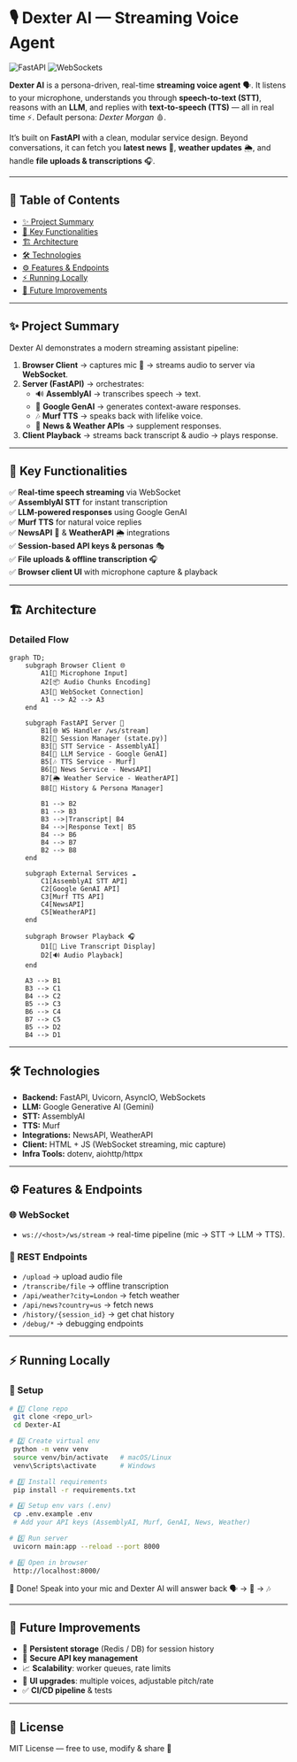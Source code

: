 # 🎙️ Dexter AI — Streaming Voice Agent

![FastAPI](https://img.shields.io/badge/FastAPI-🚀-green?style=for-the-badge) ![WebSockets](https://img.shields.io/badge/WebSockets-Live-orange?style=for-the-badge)

**Dexter AI** is a persona-driven, real-time **streaming voice agent** 🗣️. It listens to your microphone, understands you through **speech-to-text (STT)**, reasons with an **LLM**, and replies with **text-to-speech (TTS)** — all in real time ⚡. Default persona: *Dexter Morgan* 🩸.

It’s built on **FastAPI** with a clean, modular service design. Beyond conversations, it can fetch you **latest news** 📰, **weather updates** 🌦️, and handle **file uploads & transcriptions** 🎧.

---

## 📑 Table of Contents
- [✨ Project Summary](#-project-summary)
- [🔑 Key Functionalities](#-key-functionalities)
- [🏗️ Architecture](#️-architecture)
- [🛠️ Technologies](#️-technologies)
- [⚙️ Features & Endpoints](#️-features--endpoints)
- [⚡ Running Locally](#-running-locally)
- [🚀 Future Improvements](#-future-improvements)

---

## ✨ Project Summary
Dexter AI demonstrates a modern streaming assistant pipeline:
1. **Browser Client** → captures mic 🎤 → streams audio to server via **WebSocket**.
2. **Server (FastAPI)** → orchestrates:
   - 🔊 **AssemblyAI** → transcribes speech → text.
   - 🧠 **Google GenAI** → generates context-aware responses.
   - 🎶 **Murf TTS** → speaks back with lifelike voice.
   - 📡 **News & Weather APIs** → supplement responses.
3. **Client Playback** → streams back transcript & audio → plays response.

---

## 🔑 Key Functionalities
✅ **Real-time speech streaming** via WebSocket  
✅ **AssemblyAI STT** for instant transcription  
✅ **LLM-powered responses** using Google GenAI  
✅ **Murf TTS** for natural voice replies  
✅ **NewsAPI** 📰 & **WeatherAPI** 🌦️ integrations  
✅ **Session-based API keys & personas** 🎭  
✅ **File uploads & offline transcription** 🎧  
✅ **Browser client UI** with microphone capture & playback  

---

## 🏗️ Architecture

### Detailed Flow
```mermaid
graph TD;
    subgraph Browser Client 🌐
        A1[🎤 Microphone Input]
        A2[📦 Audio Chunks Encoding]
        A3[🔌 WebSocket Connection]
        A1 --> A2 --> A3
    end

    subgraph FastAPI Server 🚀
        B1[🌐 WS Handler /ws/stream]
        B2[📡 Session Manager (state.py)]
        B3[📝 STT Service - AssemblyAI]
        B4[🧠 LLM Service - Google GenAI]
        B5[🎶 TTS Service - Murf]
        B6[📰 News Service - NewsAPI]
        B7[🌦️ Weather Service - WeatherAPI]
        B8[📜 History & Persona Manager]

        B1 --> B2
        B1 --> B3
        B3 -->|Transcript| B4
        B4 -->|Response Text| B5
        B4 --> B6
        B4 --> B7
        B2 --> B8
    end

    subgraph External Services ☁️
        C1[AssemblyAI STT API]
        C2[Google GenAI API]
        C3[Murf TTS API]
        C4[NewsAPI]
        C5[WeatherAPI]
    end

    subgraph Browser Playback 🎧
        D1[📝 Live Transcript Display]
        D2[🔊 Audio Playback]
    end

    A3 --> B1
    B3 --> C1
    B4 --> C2
    B5 --> C3
    B6 --> C4
    B7 --> C5
    B5 --> D2
    B4 --> D1
```

---

## 🛠️ Technologies
- **Backend:** FastAPI, Uvicorn, AsyncIO, WebSockets
- **LLM:** Google Generative AI (Gemini)
- **STT:** AssemblyAI
- **TTS:** Murf
- **Integrations:** NewsAPI, WeatherAPI
- **Client:** HTML + JS (WebSocket streaming, mic capture)
- **Infra Tools:** dotenv, aiohttp/httpx

---

## ⚙️ Features & Endpoints

### 🌐 WebSocket
- `ws://<host>/ws/stream` → real-time pipeline (mic → STT → LLM → TTS).

### 📡 REST Endpoints
- `/upload` → upload audio file
- `/transcribe/file` → offline transcription
- `/api/weather?city=London` → fetch weather
- `/api/news?country=us` → fetch news
- `/history/{session_id}` → get chat history
- `/debug/*` → debugging endpoints

---

## ⚡ Running Locally

### 🔧 Setup
```bash
# 1️⃣ Clone repo
 git clone <repo_url>
 cd Dexter-AI

# 2️⃣ Create virtual env
 python -m venv venv
 source venv/bin/activate   # macOS/Linux
 venv\Scripts\activate      # Windows

# 3️⃣ Install requirements
 pip install -r requirements.txt

# 4️⃣ Setup env vars (.env)
 cp .env.example .env
 # Add your API keys (AssemblyAI, Murf, GenAI, News, Weather)

# 5️⃣ Run server
 uvicorn main:app --reload --port 8000

# 6️⃣ Open in browser
 http://localhost:8000/
```

🎉 Done! Speak into your mic and Dexter AI will answer back 🗣️ → 🧠 → 🎶

---

## 🚀 Future Improvements
- 💾 **Persistent storage** (Redis / DB) for session history
- 🔐 **Secure API key management**
- 📈 **Scalability**: worker queues, rate limits
- 🎨 **UI upgrades**: multiple voices, adjustable pitch/rate
- ✅ **CI/CD pipeline** & tests

---

## 📜 License
MIT License — free to use, modify & share 🚀